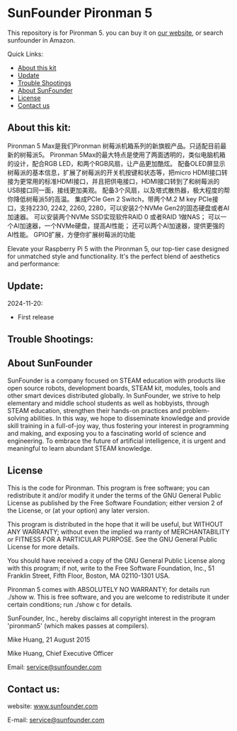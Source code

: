 # SunFounder Pironman 5
This repository is for Pironman 5. you can buy it on [our website](https://www.sunfounder.com/), or search sunfounder in Amazon.

Quick Links:

 * [About this kit](#about_this_kit)
 * [Update](#update)
 * [Trouble Shootings](#trouble)
 * [About SunFounder](#about_sunfounder)
 * [License](#license)
 * [Contact us](#contact_us)

<a id="about_this_kit"></a>
## About this kit:

Pironman 5 Max是我们Pironman 树莓派机箱系列的新旗舰产品。只适配目前最新的树莓派5。
Pironman 5Max的最大特点是使用了两面透明的，类似电脑机箱的设计，配合RGB LED，和两个RGB风扇，让产品更加酷炫。
配备OLED屏显示树莓派的基本信息，扩展了树莓派的开关机按键和状态等，把micro HDMI接口转接为更常用的标准HDMI接口，并且把供电接口，HDMI接口转到了和树莓派的USB接口同一面，接线更加美观。
配备3个风扇，以及塔式散热器，极大程度的帮你降低树莓派5的高温。
集成PCIe Gen 2 Switch，带两个M.2 M key PCIe接口，支持2230, 2242, 2260, 2280，可以安装2个NVMe Gen2的固态硬盘或者AI 加速器。
可以安装两个NVMe SSD实现软件RAID 0 或者RAID 1做NAS；
可以一个AI加速器，一个NVMe硬盘，提高AI性能；
还可以两个AI加速器，提供更强的AI性能。
GPIO扩展，方便你扩展树莓派的功能


Elevate your Raspberry Pi 5 with the Pironman 5, our top-tier case designed for unmatched style and functionality. It's the perfect blend of aesthetics and performance:


<a id="update"></a>
## Update:

2024-11-20:
- First release

<a id="trouble"></a>
## Trouble Shootings:

<a id="about_sunfounder"></a>
## About SunFounder
SunFounder is a company focused on STEAM education with products like open source robots, development boards, STEAM kit, modules, tools and other smart devices distributed globally. In SunFounder, we strive to help elementary and middle school students as well as hobbyists, through STEAM education, strengthen their hands-on practices and problem-solving abilities. In this way, we hope to disseminate knowledge and provide skill training in a full-of-joy way, thus fostering your interest in programming and making, and exposing you to a fascinating world of science and engineering. To embrace the future of artificial intelligence, it is urgent and meaningful to learn abundant STEAM knowledge.

<a id="license"></a>
## License
This is the code for Pironman.
This program is free software; you can redistribute it and/or modify it under the terms of the GNU General Public License as published by the Free Software Foundation; either version 2 of the License, or (at your option) any later version.

This program is distributed in the hope that it will be useful, but WITHOUT ANY WARRANTY; without even the implied wa rranty of MERCHANTABILITY or FITNESS FOR A PARTICULAR PURPOSE. See the GNU General Public License for more details.

You should have received a copy of the GNU General Public License along with this program; if not, write to the Free Software Foundation, Inc., 51 Franklin Street, Fifth Floor, Boston, MA 02110-1301 USA.

Pironman 5 comes with ABSOLUTELY NO WARRANTY; for details run ./show w. This is free software, and you are welcome to redistribute it under certain conditions; run ./show c for details.

SunFounder, Inc., hereby disclaims all copyright interest in the program 'pironman5' (which makes passes at compilers).

Mike Huang, 21 August 2015

Mike Huang, Chief Executive Officer

Email: service@sunfounder.com

<a id="contact_us"></a>
## Contact us:
website:
    www.sunfounder.com

E-mail:
    service@sunfounder.com
